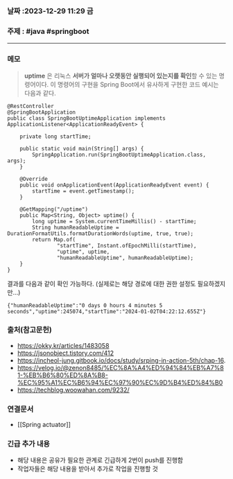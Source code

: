 ### 날짜 :2023-12-29 11:29 금

### 주제 : #java #springboot

---

### 메모

> **uptime** 은 리눅스 **서버가 얼마나 오랫동안 실행되어 있는지를 확인**할 수 있는 명령어이다.
> 이 명령어의 구현을 Spring Boot에서 유사하게 구현한 코드 예시는 다음과 같다.

```
@RestController
@SpringBootApplication
public class SpringBootUptimeApplication implements ApplicationListener<ApplicationReadyEvent> {

    private long startTime;

    public static void main(String[] args) {
        SpringApplication.run(SpringBootUptimeApplication.class, args);
    }

    @Override
    public void onApplicationEvent(ApplicationReadyEvent event) {
        startTime = event.getTimestamp();
    }

    @GetMapping("/uptime")
    public Map<String, Object> uptime() {
        long uptime = System.currentTimeMillis() - startTime;
        String humanReadableUptime = DurationFormatUtils.formatDurationWords(uptime, true, true);
        return Map.of(
                "startTime", Instant.ofEpochMilli(startTime),
                "uptime", uptime,
                "humanReadableUptime", humanReadableUptime);
    }
}
```

결과를 다음과 같이 확인 가능하다. (실제로는 해당 경로에 대한 권한 설정도 필요하겠지만...)

```
{"humanReadableUptime":"0 days 0 hours 4 minutes 5 seconds","uptime":245074,"startTime":"2024-01-02T04:22:12.655Z"}
```

### 출처(참고문헌)

- https://okky.kr/articles/1483058
- https://jsonobject.tistory.com/412
- https://incheol-jung.gitbook.io/docs/study/srping-in-action-5th/chap-16.
- https://velog.io/@zenon8485/%EC%8A%A4%ED%94%84%EB%A7%81-%EB%B6%80%ED%8A%B8-%EC%95%A1%EC%B6%94%EC%97%90%EC%9D%B4%ED%84%B0
- https://techblog.woowahan.com/9232/

### 연결문서

- [[Spring actuator]]

### 긴급 추가 내용

- 해당 내용은 공유가 필요한 관계로 긴급하게 2번이 push를 진행함
- 작업자들은 해당 내용을 받아서 추가로 작업을 진행할 것
